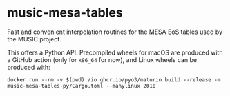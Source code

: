 # music-mesa-tables

Fast and convenient interpolation routines for the MESA EoS tables used by the
MUSIC project.

This offers a Python API.  Precompiled wheels for macOS are produced with a
GitHub action (only for `x86_64` for now), and Linux wheels can be produced
with:

```
docker run --rm -v $(pwd):/io ghcr.io/pyo3/maturin build --release -m music-mesa-tables-py/Cargo.toml --manylinux 2010
```
